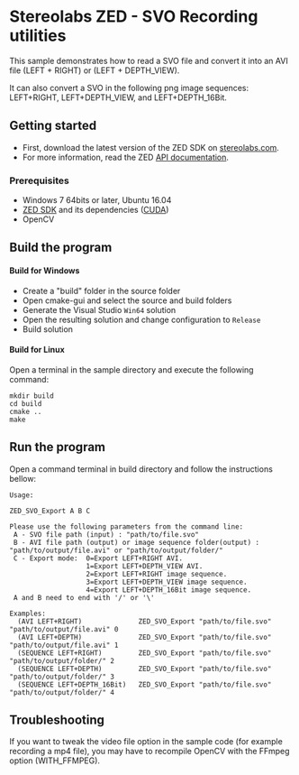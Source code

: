 # Stereolabs ZED - SVO Recording utilities

This sample demonstrates how to read a SVO file and convert it into an AVI file (LEFT + RIGHT) or (LEFT + DEPTH_VIEW).

It can also convert a SVO in the following png image sequences: LEFT+RIGHT, LEFT+DEPTH_VIEW, and LEFT+DEPTH_16Bit.

## Getting started

- First, download the latest version of the ZED SDK on [stereolabs.com](https://www.stereolabs.com).
- For more information, read the ZED [API documentation](https://www.stereolabs.com/developers/documentation/API/).

### Prerequisites

- Windows 7 64bits or later, Ubuntu 16.04
- [ZED SDK](https://www.stereolabs.com/developers/) and its dependencies ([CUDA](https://developer.nvidia.com/cuda-downloads))
- OpenCV

## Build the program

#### Build for Windows

- Create a "build" folder in the source folder
- Open cmake-gui and select the source and build folders
- Generate the Visual Studio `Win64` solution
- Open the resulting solution and change configuration to `Release`
- Build solution

#### Build for Linux

Open a terminal in the sample directory and execute the following command:

    mkdir build
    cd build
    cmake ..
    make

## Run the program

Open a command terminal in build directory and follow the instructions bellow:

```
Usage:

ZED_SVO_Export A B C

Please use the following parameters from the command line:
 A - SVO file path (input) : "path/to/file.svo"
 B - AVI file path (output) or image sequence folder(output) : "path/to/output/file.avi" or "path/to/output/folder/"
 C - Export mode:  0=Export LEFT+RIGHT AVI.
				   1=Export LEFT+DEPTH_VIEW AVI.
				   2=Export LEFT+RIGHT image sequence.
				   3=Export LEFT+DEPTH_VIEW image sequence.
				   4=Export LEFT+DEPTH_16Bit image sequence.
 A and B need to end with '/' or '\'

Examples:
  (AVI LEFT+RIGHT)              ZED_SVO_Export "path/to/file.svo" "path/to/output/file.avi" 0
  (AVI LEFT+DEPTH)              ZED_SVO_Export "path/to/file.svo" "path/to/output/file.avi" 1
  (SEQUENCE LEFT+RIGHT)         ZED_SVO_Export "path/to/file.svo" "path/to/output/folder/" 2
  (SEQUENCE LEFT+DEPTH)         ZED_SVO_Export "path/to/file.svo" "path/to/output/folder/" 3
  (SEQUENCE LEFT+DEPTH_16Bit)   ZED_SVO_Export "path/to/file.svo" "path/to/output/folder/" 4
```

## Troubleshooting

If you want to tweak the video file option in the sample code (for example recording a mp4 file), you may have to recompile OpenCV with the FFmpeg option (WITH_FFMPEG).
